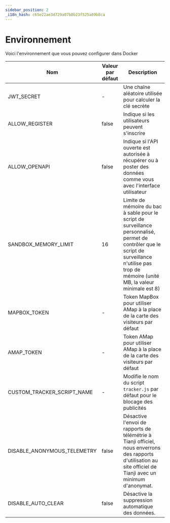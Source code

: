 ```yaml
---
sidebar_position: 2
_i18n_hash: c65e22ae3d729a07b0b23f525a89b8ca
---
```

# Environnement

Voici l'environnement que vous pouvez configurer dans Docker

| Nom | Valeur par défaut | Description |
| ---- | ---- | ----- |
| JWT_SECRET | - | Une chaîne aléatoire utilisée pour calculer la clé secrète |
| ALLOW_REGISTER | false | Indique si les utilisateurs peuvent s'inscrire |
| ALLOW_OPENAPI | false | Indique si l'API ouverte est autorisée à récupérer ou à poster des données comme vous avec l'interface utilisateur |
| SANDBOX_MEMORY_LIMIT | 16 | Limite de mémoire du bac à sable pour le script de surveillance personnalisé, permet de contrôler que le script de surveillance n'utilise pas trop de mémoire (unité MB, la valeur minimale est 8) |
| MAPBOX_TOKEN | - | Token MapBox pour utiliser AMap à la place de la carte des visiteurs par défaut |
| AMAP_TOKEN | - | Token AMap pour utiliser AMap à la place de la carte des visiteurs par défaut |
| CUSTOM_TRACKER_SCRIPT_NAME | - | Modifie le nom du script `tracker.js` par défaut pour le blocage des publicités |
| DISABLE_ANONYMOUS_TELEMETRY | false | Désactive l'envoi de rapports de télémétrie à Tianji officiel, nous enverrons des rapports d'utilisation au site officiel de Tianji avec un minimum d'anonymat. |
| DISABLE_AUTO_CLEAR | false | Désactive la suppression automatique des données. |
